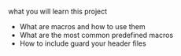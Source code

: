 what you will learn this project

* What are macros and how to use them
* What are the most common predefined macros
* How to include guard your header files